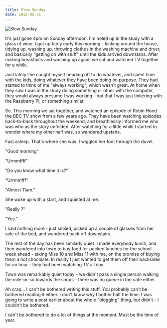 ```yaml
---
title: Slow Sunday
date: 2015-05-31
---
```


![Slow Sunday](https://source.unsplash.com/DWyRC2juMgs/1600x900)

It's just gone 4pm on Sunday afternoon. I'm holed up in the study with a glass of wine. I got up fairly early this morning - kicking around the house, tidying up, washing up, throwing clothes in the washing machine and dryer, and basically "getting on with stuff" until the kids arrived downstairs. After making breakfasts and washing up again, we sat and watched TV together for a while.

Just lately I've caught myself heading off to do whatever, and spent time with the kids, doing whatever they have been doing on purpose. They had started to think of me "always working", which wasn't great. At home when they saw I was in the study doing something or other with the computer, they would always presume I was working - not that I was just tinkering with the Raspberry Pi, or something similar.

So. This morning we sat together, and watched an episode of Robin Hood - the BBC TV show from a few years ago. They have been watching episodes back-to-back throughout the weekend, and breathlessly informed me who was who as the story unfolded. After watching for a little while I started to wonder where my other half was, so wandered upstairs.

Fast asleep. That's where she was. I wiggled her foot through the duvet.

"Good morning"

"Urmmffff"

"Do you know what time it is?"

"Urrmmfff"

"Almost 11am."

She woke up with a start, and squinted at me.

"Really ?"

"Yes."

I said nothing more - just smiled, picked up a couple of glasses from her side of the bed, and wandered back off downstairs.

The rest of the day has been similarly quiet. I made everybody lunch, and then wandered into town to buy food for packed lunches for the school week ahead - taking Miss 10 and Miss 11 with me, on the promise of buying them a hot chocolate. In reality I just wanted to get them off their backsides for an hour - they had been watching TV all day.

Town was remarkably quiet today - we didn't pass a single person walking the mile-or-so towards the shops - there was no queue in the cafe either.

Ah crap... I can't be bothered writing this stuff. You probably can't be bothered reading it either. I don't know why I bother half the time. I was going to write a post earlier about the whole "blogging" thing, but didn't - I couldn't be bothered.

I can't be bothered to do a lot of things at the moment. Must be the time of year.